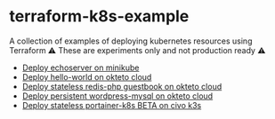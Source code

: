 # terraform-k8s-example
A collection of examples of deploying kubernetes resources using Terraform
:warning: These are experiments only and not production ready :warning:

* [Deploy echoserver on minikube](minikube-echoserver)
* [Deploy hello-world on okteto cloud](okteto-hello-world)
* [Deploy stateless redis-php guestbook on okteto cloud](okteto-redis-guestbook)
* [Deploy persistent wordpress-mysql on okteto cloud](okteto-wordpress-mysql)
* [Deploy stateless portainer-k8s BETA on civo k3s](civo-portainer-k3s)
